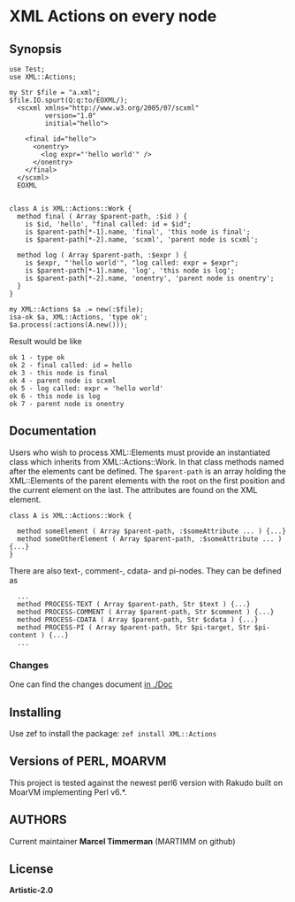 # XML Actions on every node
<!--
# ![Leaf](logotype/logo_32x32.png) MongoDB Driver
[![Build Status](https://travis-ci.org/MARTIMM/mongo-perl6-driver.svg?branch=master)](https://travis-ci.org/MARTIMM/mongo-perl6-driver) [![AppVeyor Build Status](https://ci.appveyor.com/api/projects/status/jhp0p39sydufxmw7?svg=true&branch=master&passingText=Windows%20-%20OK&failingText=Windows%20-%20FAIL&pendingText=Windows%20-%20pending)](https://ci.appveyor.com/project/MARTIMM/mongo-perl6-driver/branch/master) [![License](http://martimm.github.io/label/License-label.svg)](http://www.perlfoundation.org/artistic_license_2_0)
-->

## Synopsis
```
use Test;
use XML::Actions;

my Str $file = "a.xml";
$file.IO.spurt(Q:q:to/EOXML/);
  <scxml xmlns="http://www.w3.org/2005/07/scxml"
         version="1.0"
         initial="hello">

    <final id="hello">
      <onentry>
        <log expr="'hello world'" />
      </onentry>
    </final>
  </scxml>
  EOXML


class A is XML::Actions::Work {
  method final ( Array $parent-path, :$id ) {
    is $id, 'hello', "final called: id = $id";
    is $parent-path[*-1].name, 'final', 'this node is final';
    is $parent-path[*-2].name, 'scxml', 'parent node is scxml';

  method log ( Array $parent-path, :$expr ) {
    is $expr, "'hello world'", "log called: expr = $expr";
    is $parent-path[*-1].name, 'log', 'this node is log';
    is $parent-path[*-2].name, 'onentry', 'parent node is onentry';
  }
}

my XML::Actions $a .= new(:$file);
isa-ok $a, XML::Actions, 'type ok';
$a.process(:actions(A.new()));

```
Result would be like
```
ok 1 - type ok
ok 2 - final called: id = hello
ok 3 - this node is final
ok 4 - parent node is scxml
ok 5 - log called: expr = 'hello world'
ok 6 - this node is log
ok 7 - parent node is onentry
```

## Documentation

Users who wish to process XML::Elements must provide an instantiated class which inherits from XML::Actions::Work. In that class methods named after the elements cant be defined. The `$parent-path` is an array holding the XML::Elements of the parent elements with the root on the first position and the current element on the last. The attributes are found on the XML element.
```
class A is XML::Actions::Work {

  method someElement ( Array $parent-path, :$someAttribute ... ) {...}
  method someOtherElement ( Array $parent-path, :$someAttribute ... ) {...}
}
```

There are also text-, comment-, cdata- and pi-nodes. They can be defined as
```
  ...
  method PROCESS-TEXT ( Array $parent-path, Str $text ) {...}
  method PROCESS-COMMENT ( Array $parent-path, Str $comment ) {...}
  method PROCESS-CDATA ( Array $parent-path, Str $cdata ) {...}
  method PROCESS-PI ( Array $parent-path, Str $pi-target, Str $pi-content ) {...}
  ...
```

### Changes
One can find the changes document [in ./Doc]()

## Installing

Use zef to install the package: `zef install XML::Actions`

## Versions of PERL, MOARVM

This project is tested against the newest perl6 version with Rakudo built on MoarVM implementing Perl v6.*.

## AUTHORS

Current maintainer **Marcel Timmerman** (MARTIMM on github)

## License

**Artistic-2.0**

